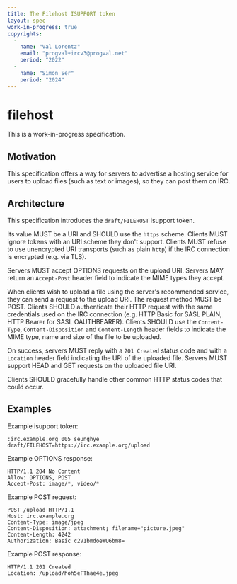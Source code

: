 ```yaml
---
title: The Filehost ISUPPORT token
layout: spec
work-in-progress: true
copyrights:
  -
    name: "Val Lorentz"
    email: "progval+ircv3@progval.net"
    period: "2022"
  -
    name: "Simon Ser"
    period: "2024"
---
```


# filehost

This is a work-in-progress specification.

## Motivation

This specification offers a way for servers to advertise a hosting service for
users to upload files (such as text or images), so they can post them on IRC.

## Architecture

This specification introduces the `draft/FILEHOST` isupport token.

Its value MUST be a URI and SHOULD use the `https` scheme. Clients MUST ignore
tokens with an URI scheme they don't support. Clients MUST refuse to use
unencrypted URI transports (such as plain `http`) if the IRC connection is
encrypted (e.g. via TLS).

Servers MUST accept OPTIONS requests on the upload URI. Servers MAY return an
`Accept-Post` header field to indicate the MIME types they accept.

When clients wish to upload a file using the server's recommended service, they
can send a request to the upload URI. The request method MUST be POST. Clients
SHOULD authenticate their HTTP request with the same credentials used on the
IRC connection (e.g. HTTP Basic for SASL PLAIN, HTTP Bearer for SASL
OAUTHBEARER). Clients SHOULD use the `Content-Type`, `Content-Disposition` and
`Content-Length` header fields to indicate the MIME type, name and size of the
file to be uploaded.

On success, servers MUST reply with a `201 Created` status code and with a
`Location` header field indicating the URI of the uploaded file. Servers MUST
support HEAD and GET requests on the uploaded file URI.

Clients SHOULD gracefully handle other common HTTP status codes that could
occur.

## Examples

Example isupport token:

    :irc.example.org 005 seunghye draft/FILEHOST=https://irc.example.org/upload

Example OPTIONS response:

    HTTP/1.1 204 No Content
    Allow: OPTIONS, POST
    Accept-Post: image/*, video/*

Example POST request:

    POST /upload HTTP/1.1
    Host: irc.example.org
    Content-Type: image/jpeg
    Content-Disposition: attachment; filename="picture.jpeg"
    Content-Length: 4242
    Authorization: Basic c2V1bmdoeWU6bm8=

Example POST response:

    HTTP/1.1 201 Created
    Location: /upload/hoh5eFThae4e.jpeg
